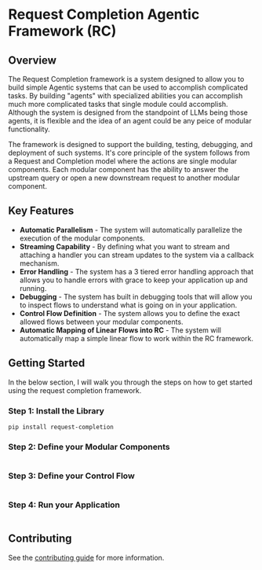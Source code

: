# Request Completion Agentic Framework (RC)

## Overview

The Request Completion framework is a system designed to allow you to build simple Agentic systems that can be used to
accomplish complicated tasks. By building "agents" with specialized abilities you can accomplish much more complicated
tasks that single module could accomplish. Although the system is designed from the standpoint of LLMs being those agents,
it is flexible and the idea of an agent could be any peice of modular functionality.

The framework is designed to support the building, testing, debugging, and deployment of
such systems. It's core principle of the system follows from a Request and Completion model where the actions are single
modular components. Each modular component has the ability to answer the upstream query or open a new downstream request
to another modular component.


## Key Features

- **Automatic Parallelism** - The system will automatically parallelize the execution of the modular components.
- **Streaming Capability** - By defining what you want to stream and attaching a handler you can stream updates to the
system via a callback mechanism.
- **Error Handling** - The system has a 3 tiered error handling approach that allows you to handle errors with grace to
keep your application up and running.
- **Debugging** - The system has built in debugging tools that will allow you to inspect flows to understand what is
going on in your application.
- **Control Flow Definition** - The system allows you to define the exact allowed flows between your modular components.
- **Automatic Mapping of Linear Flows into RC** - The system will automatically map a simple linear flow to work within
the RC framework.

## Getting Started

In the below section, I will walk you through the steps on how to get started using the request completion framework.

### Step 1: Install the Library

```commandline
pip install request-completion
```

### Step 2: Define your Modular Components

```python

```

### Step 3: Define your Control Flow

```python

```

### Step 4: Run your Application

```python

```


## Contributing

See the [contributing guide](./CONTRIBUTING.md) for more information.
